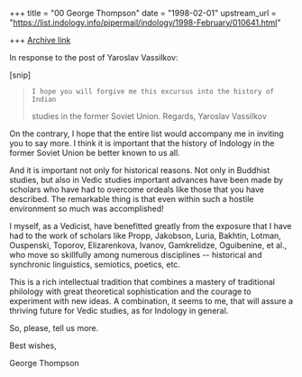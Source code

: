 +++
title = "00 George Thompson"
date = "1998-02-01"
upstream_url = "https://list.indology.info/pipermail/indology/1998-February/010641.html"

+++
[Archive link](https://list.indology.info/pipermail/indology/1998-February/010641.html)

In response to the post of Yaroslav Vassilkov:

[snip]

>     I hope you will forgive me this excursus into the history of Indian
>studies in the former Soviet Union.
>        Regards,
>                                Yaroslav Vassilkov


On the contrary, I hope that the entire list would accompany me in inviting
you to say more. I think it is important that the history of Indology in
the former Soviet Union be better known to us all.

And it is important not only for historical reasons. Not only in Buddhist
studies, but also in Vedic studies important advances have been made by
scholars who have had to overcome ordeals like those that you have
described. The remarkable thing is that even within such a hostile
environment so much was accomplished!

I myself, as a Vedicist, have benefitted greatly from the exposure that I
have had to the work of scholars like Propp, Jakobson, Luria, Bakhtin,
Lotman, Ouspenski,  Toporov, Elizarenkova, Ivanov, Gamkrelidze, Oguibenine,
et al., who move so skillfully among numerous disciplines -- historical and
synchronic linguistics, semiotics, poetics, etc.

This is a rich intellectual tradition that combines a mastery of
traditional philology with great theoretical sophistication and the courage
to experiment with new ideas. A combination, it seems to me, that will
assure a thriving future for Vedic studies, as for Indology in general.

So, please, tell us more.

Best wishes,

George Thompson



